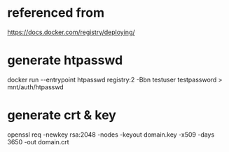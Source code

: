 # referenced from
https://docs.docker.com/registry/deploying/

# generate htpasswd
docker run --entrypoint htpasswd registry:2 -Bbn testuser testpassword > mnt/auth/htpasswd

# generate crt & key
openssl req -newkey rsa:2048 -nodes -keyout domain.key -x509 -days 3650 -out domain.crt

